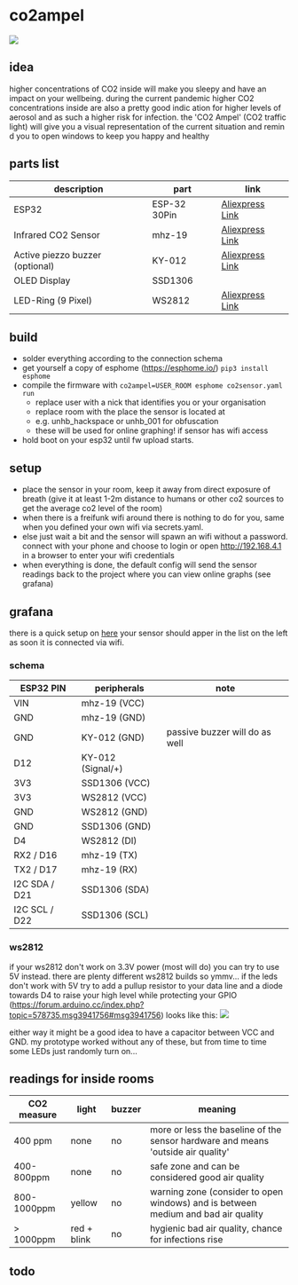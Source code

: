 # co2ampel

![](https://git.unhb.de/smash/co2ampel/raw/branch/master/doc/case.jpg)

## idea
higher concentrations of CO2 inside will make you sleepy and have an impact on your wellbeing. during the current pandemic higher CO2 concentrations inside are also a pretty good indic
ation for higher levels of aerosol and as such a higher risk for infection. the 'CO2 Ampel' (CO2 traffic light) will give you a visual representation of the current situation and remin
d you to open windows to keep you happy and healthy

## parts list

| description | part | link |
| -------------------- | ----------- | ------------------------------------------- |
| ESP32 | ESP-32 30Pin | [Aliexpress Link ](https://de.aliexpress.com/item/32864722159.html?spm=a2g0o.productlist.0.0.6e7e745aBnlwmM&algo_pvid=b9be1fdc-113a-4e2e-aafa-4e08151af66c&algo_expid=b9be1fdc-113a-4e2e-aafa-4e08151af66c-1&btsid=0ab50f6215990625361401073eaad4&ws_ab_test=searchweb0_0,searchweb201602_,searchweb201603_)|
| Infrared CO2 Sensor | mhz-19 | [Aliexpress Link ](https://de.aliexpress.com/i/32952229446.html) |
| Active piezzo buzzer (optional) | KY-012 | [Aliexpress Link](https://de.aliexpress.com/item/32740686896.html?spm=a2g0o.productlist.0.0.554c8f02ZzXw5y&algo_pvid=a49664ca-1685-4d9a-b7ba-45c1fbf5a7ba&algo_expid=a49664ca-1685-4d9a-b7ba-45c1fbf5a7ba-0&btsid=0ab6f83115990618356642096e52ad&ws_ab_test=searchweb0_0,searchweb201602_,searchweb201603_) |
| OLED Display | SSD1306 |  |
| LED-Ring (9 Pixel) | WS2812 | [Aliexpress Link ](https://de.aliexpress.com/item/32835427711.html?spm=a2g0o.productlist.0.0.847c3d32JLroFX&algo_pvid=32c7c01b-df4b-430e-b550-00097f15afde&algo_expid=32c7c01b-df4b-430e-b550-00097f15afde-0&btsid=0ab6f83115990618906573133e52ad&ws_ab_test=searchweb0_0,searchweb201602_,searchweb201603_) |



## build

* solder everything according to the connection schema
* get yourself a copy of esphome (https://esphome.io/) ```pip3 install esphome```
* compile the firmware with ```co2ampel=USER_ROOM esphome co2sensor.yaml run``` 
  * replace user with a nick that identifies you or your organisation
  * replace room with the place the sensor is located at
  * e.g. unhb_hackspace or unhb_001 for obfuscation
  * these will be used for online graphing! if sensor has wifi access
* hold boot on your esp32 until fw upload starts.

## setup
* place the sensor in your room, keep it away from direct exposure of breath (give it at least 1-2m distance to humans or other co2 sources to get the average co2 level of the room)
* when there is a freifunk wifi around there is nothing to do for you, same when you defined your own wifi via secrets.yaml.
* else just wait a bit and the sensor will spawn an wifi without a password. connect with your phone and choose to login or open http://192.168.4.1 in a browser to enter your wifi credentials
* when everything is done, the default config will send the sensor readings back to the project where you can view online graphs (see grafana)

## grafana

there is a quick setup on [here](http://co2.cyber23.de:3000/d/1axlpIdGk/co2?orgId=1&refresh=10s&var-co2name=smash_wohnzimmer&from=now-2d&to=now) your sensor should apper in the list on the left as soon it is connected via wifi. 

### schema

| ESP32 PIN     | peripherals       | note                           |
| ------------- | ----------------- | ------------------------------ |
| VIN           | mhz-19 (VCC)      |                                |
| GND           | mhz-19 (GND)      |                                |
| GND           | KY-012 (GND)      | passive buzzer will do as well |
| D12           | KY-012 (Signal/+) |                                |
| 3V3           | SSD1306 (VCC)     |                                |
| 3V3           | WS2812 (VCC)      |                                |
| GND           | WS2812 (GND)      |                                |
| GND           | SSD1306 (GND)     |                                |
| D4            | WS2812 (DI)       |                                |
| RX2 / D16     | mhz-19 (TX)       |                                |
| TX2 / D17     | mhz-19 (RX)       |                                |
| I2C SDA / D21 | SSD1306 (SDA)     |                                |
| I2C SCL / D22 | SSD1306 (SCL)     |                                |

### ws2812
if your ws2812 don't work on 3.3V power (most will do) you can try to use 5V instead. there are plenty different ws2812 builds so ymmv... if the leds don't work with 5V try to add a pullup resistor to your data line and a diode towards D4 to raise your high level while protecting your GPIO (https://forum.arduino.cc/index.php?topic=578735.msg3941756#msg3941756)
looks like this:
![](https://git.unhb.de/smash/co2ampel/raw/branch/master/doc/levelshifter.png)

either way it might be a good idea to have a capacitor between VCC and GND. my prototype worked without any of these, but from time to time some LEDs just randomly turn on...





## readings for inside rooms


| CO2 measure | light       | buzzer | meaning                                                                           |
| ----------- | ----------- | ------ | --------------------------------------------------------------------------------- |
| 400 ppm     | none        | no     | more or less the baseline of the sensor hardware and means 'outside air quality'  |
| 400-800ppm  | none        | no     | safe zone and can be considered good air quality                                  |
| 800-1000ppm | yellow      | no     | warning zone (consider to open windows) and is between medium and bad air quality |
| > 1000ppm   | red + blink | no     | hygienic bad air quality, chance for infections rise               |




## todo


